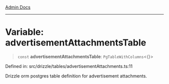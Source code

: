 [Admin Docs](/)

***

# Variable: advertisementAttachmentsTable

> `const` **advertisementAttachmentsTable**: `PgTableWithColumns`\<\{\}\>

Defined in: src/drizzle/tables/advertisementAttachments.ts:11

Drizzle orm postgres table definition for advertisement attachments.
